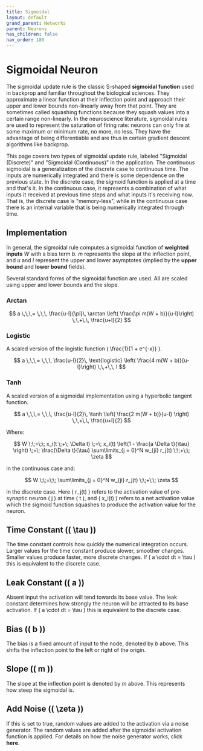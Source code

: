```yaml
---
title: Sigmoidal
layout: default
grand_parent: Networks
parent: Neurons
has_children: false
nav_order: 180
---
```


# Sigmoidal Neuron

The sigmoidal update rule is the classic S-shaped **sigmoidal function** used in backprop and familiar throughout the biological sciences. They approximate a linear function at their inflection point and approach their upper and lower bounds non-linearly away from that point. They are sometimes called squashing functions because they squash values into a certain range non-linearly. In the neuroscience literature, sigmoidal rules are used to represent the saturation of firing rate: neurons can only fire at some maximum or minimum rate, no more, no less. They have the advantage of being differentiable and are thus in certain gradient descent algorithms like backprop.

This page covers two types of sigmoidal update rule, labeled "Sigmoidal (Discrete)" and "Sigmoidal (Continuous)" in the application. The continuous sigmoidal is a generalization of the discrete case to continuous time. The inputs are numerically integrated and there is some dependence on the previous state. In the discrete case, the sigmoid function is applied at a time and that's it. In the continuous case, it represents a combination of what inputs it received at previous time steps and what inputs it's receiving now. That is, the discrete case is "memory-less", while in the continuous case there is an internal variable that is being numerically integrated through time.

## Implementation

In general, the sigmoidal rule computes a sigmoidal function of **weighted inputs** *W* with a bias term *b*. *m* represents the slope at the inflection point, and *u* and *l* represent the upper and lower asymptotes (implied by the **upper bound** and **lower bound** fields).

Several standard forms of the sigmoidal function are used. All are scaled using upper and lower bounds and the slope.

### Arctan

$$
a \,\,\,= \,\,\, \frac{u-l}{\pi}\, \arctan \left( \frac{\pi m(W + b)}{u-l}\right) \,\,+\,\, \frac{u+l}{2}
$$

### Logistic

A scaled version of the logistic function \( \frac{1}{1 + e^{-x}} \).

$$
a \,\,\,= \,\,\, \frac{u-l}{2}\, \text{logistic} \left( \frac{4 m(W + b)}{u-l}\right) \,\,+\,\, l
$$

### Tanh

A scaled version of a sigmoidal implementation using a hyperbolic tangent function.

$$
a \,\,\,= \,\,\, \frac{u-l}{2}\, \tanh \left( \frac{2 m(W + b)}{u-l} \right)  \,\,+\,\, \frac{u+l}{2}
$$

Where:

$$
W \;\;=\;\; x_i(t \;+\; \Delta t) \;=\; x_i(t) \left(1 - \frac{a \Delta t}{\tau} \right) \;+\; \frac{\Delta t}{\tau} \sum\limits_{j = 0}^N w_{ji} r_j(t) \;\;+\;\; \zeta
$$

in the continuous case and:

$$
W \;\;=\;\; \sum\limits_{j = 0}^N w_{ji} r_j(t) \;\;+\;\; \zeta
$$

in the discrete case. Here \( r_j(t) \) refers to the activation value of pre-synaptic neuron \( j \) at time \( t \), and \( x_i(t) \) refers to a net activation value which the sigmoid function squashes to produce the activation value for the neuron.

## Time Constant (\( \tau \))

The time constant controls how quickly the numerical integration occurs. Larger values for the time constant produce slower, smoother changes. Smaller values produce faster, more discrete changes. If \( a \cdot dt = \tau \) this is equivalent to the discrete case.

## Leak Constant (\( a \))

Absent input the activation will tend towards its base value. The leak constant determines how strongly the neuron will be attracted to its base activation. If \( a \cdot dt = \tau \) this is equivalent to the discrete case.

## Bias (\( b \))

The bias is a fixed amount of input to the node, denoted by *b* above. This shifts the inflection point to the left or right of the origin.

## Slope (\( m \))

The slope at the inflection point is denoted by *m* above. This represents how steep the sigmoidal is.

## Add Noise (\( \zeta \))

If this is set to true, random values are added to the activation via a noise generator. The random values are added after the sigmoidal activation function is applied. For details on how the noise generator works, click **here**.